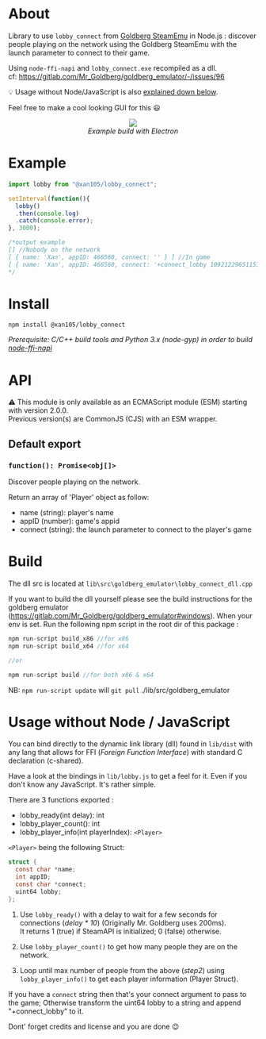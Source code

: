 About
=====

Library to use `lobby_connect` from [Goldberg SteamEmu](https://gitlab.com/Mr_Goldberg/goldberg_emulator) in Node.js : discover people playing on the network using the Goldberg SteamEmu with the launch parameter to connect to their game.

Using `node-ffi-napi` and `lobby_connect.exe` recompiled as a dll.<br/>
cf: https://gitlab.com/Mr_Goldberg/goldberg_emulator/-/issues/96

:bulb: Usage without Node/JavaScript is also [explained down below](https://github.com/xan105/node-lobby_connect#Usage-without-Node-JavaScript).

Feel free to make a cool looking GUI for this 😃
<p align="center">
<img src="https://github.com/xan105/node-lobby_connect/raw/master/screenshot/gui.png"><br />
<em>Example build with Electron</em>
</p>

Example
=======

```js
import lobby from "@xan105/lobby_connect";

setInterval(function(){ 
  lobby()
  .then(console.log)
  .catch(console.error);
}, 3000);

/*output example
[] //Nobody on the network
[ { name: 'Xan', appID: 466560, connect: '' } ] //In game
[ { name: 'Xan', appID: 466560, connect: '+connect_lobby 109212296511539930' } ] //lobby available
*/
```

Install
=======

`npm install @xan105/lobby_connect`

_Prerequisite: C/C++ build tools and Python 3.x (node-gyp) in order to build [node-ffi-napi](https://www.npmjs.com/package/ffi-napi)_

API
===

⚠️ This module is only available as an ECMAScript module (ESM) starting with version 2.0.0.<br />
Previous version(s) are CommonJS (CJS) with an ESM wrapper.

## Default export

### `function(): Promise<obj[]>`

Discover people playing on the network.

Return an array of 'Player' object as follow:

- name (string): player's name
- appID (number): game's appid
- connect (string): the launch parameter to connect to the player's game

Build
=====

The dll src is located at `lib\src\goldberg_emulator\lobby_connect_dll.cpp`

If you want to build the dll yourself please see the build instructions for the goldberg emulator (https://gitlab.com/Mr_Goldberg/goldberg_emulator#windows).
When your env is set. Run the following npm script in the root dir of this package :

```js
npm run-script build_x86 //for x86
npm run-script build_x64 //for x64

//or

npm run-script build //for both x86 & x64
```

NB: `npm run-script update` will `git pull` ./lib/src/goldberg_emulator

Usage without Node / JavaScript
===============================

You can bind directly to the dynamic link library (dll) found in `lib/dist` with any lang that allows for FFI (_Foreign Function Interface_) with standard C declaration (c-shared).

Have a look at the bindings in `lib/lobby.js` to get a feel for it. Even if you don't know any JavaScript. It's rather simple.

There are 3 functions exported : 
 - lobby_ready(int delay): int
 - lobby_player_count(): int
 - lobby_player_info(int playerIndex): `<Player>`

 `<Player>` being the following Struct:
```c
struct {
  const char *name;
  int appID;
  const char *connect;
  uint64 lobby;
};
```

1. Use `lobby_ready()` with a delay to wait for a few seconds for connections (_delay * 10_) (Originally Mr. Goldberg uses 200ms).<br/>
It returns 1 (true) if SteamAPI is initialized; 0 (false) otherwise.

2. Use `lobby_player_count()` to get how many people they are on the network.

3. Loop until max number of people from the above (_step2_) using `lobby_player_info()` to get each player information (Player Struct).

If you have a `connect` string then that's your connect argument to pass to the game;
Otherwise transform the uint64 lobby to a string and append "+connect_lobby" to it.

Dont' forget credits and license and you are done :wink:
